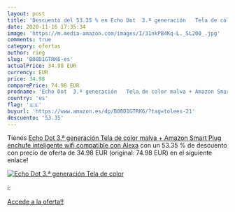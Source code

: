 ```yaml
---
layout: post
title: 'Descuento del 53.35 % en Echo Dot  3.ª generación   Tela de color'
date: 2020-11-16 17:35:34
image: 'https://m.media-amazon.com/images/I/31nkPB4Kq-L._SL200_.jpg'
comments: true
category: ofertas
author: ring
slug: 'B08D1GTRK6-es'
actualPrice: 34.98 EUR
currency: EUR
price: 34.98
comparePrice: 74.98 EUR
prodname: 'Echo Dot  3.ª generación   Tela de color malva + Amazon Smart Plug  enchufe inteligente wifi   compatible con Alexa'
country: 'es'
flag: '🇪🇸'
buyurl: 'https://www.amazon.es/dp/B08D1GTRK6/?tag=tolees-21'
descuento: '53.35'
---
```


Tienes [Echo Dot  3.ª generación   Tela de color malva + Amazon Smart Plug  enchufe inteligente wifi   compatible con Alexa](https://www.amazon.es/dp/B08D1GTRK6/?tag=tolees-21) con un 53.35 % de descuento con precio de oferta de 34.98 EUR (original: 74.98 EUR) en el siguiente enlace!

[![Echo Dot  3.ª generación   Tela de color](https://m.media-amazon.com/images/I/31nkPB4Kq-L._SL200_.jpg)](https://www.amazon.es/dp/B08D1GTRK6/?tag=tolees-21)

ℹ️:


[Accede a la oferta!!](https://www.amazon.es/dp/B08D1GTRK6/?tag=tolees-21)
